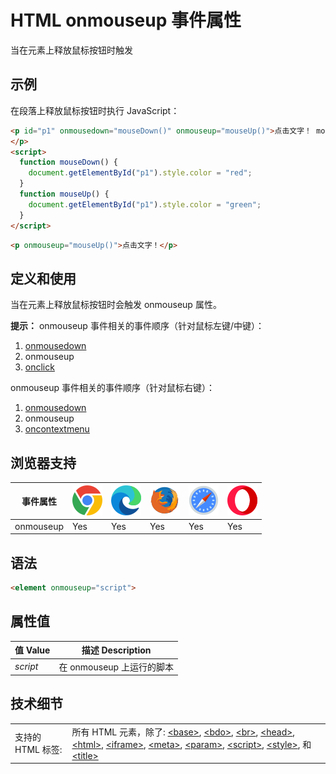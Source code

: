 HTML onmouseup 事件属性
===

当在元素上释放鼠标按钮时触发

## 示例

在段落上释放鼠标按钮时执行 JavaScript：

```html idoc:preview:iframe
<p id="p1" onmousedown="mouseDown()" onmouseup="mouseUp()">点击文字！ mouseDown() 函数在鼠标按钮在此段落上按下时触发。 该函数将文本的颜色设置为红色。 mouseUp() 函数在释放鼠标按钮时触发。 mouseUp() 函数将文本的颜色设置为绿色。
</p>
<script>
  function mouseDown() {
    document.getElementById("p1").style.color = "red";
  }
  function mouseUp() {
    document.getElementById("p1").style.color = "green";
  }
</script>
```

```html
<p onmouseup="mouseUp()">点击文字！</p>
```

## 定义和使用

当在元素上释放鼠标按钮时会触发 onmouseup 属性。

**提示：** onmouseup 事件相关的事件顺序（针对鼠标左键/中键）：

1.  [onmousedown](./onmousedown.md)
2.  onmouseup
3.  [onclick](./onclick.md)

onmouseup 事件相关的事件顺序（针对鼠标右键）：

1.  [onmousedown](./onmousedown.md)
2.  onmouseup
3.  [oncontextmenu](./oncontextmenu.md)

## 浏览器支持

| 事件属性 | ![chrome][1] | ![edge][2] | ![firefox][3] | ![safari][4] | ![opera][5] |
| --- | --- | --- | --- | --- | --- |
| onmouseup       | Yes | Yes | Yes | Yes | Yes |
<!--rehype:style=width: 100%; display: inline-table;-->

## 语法

```html
<element onmouseup="script">
```

## 属性值

| 值 Value | 描述 Description |
| --- | --- |
| *script* | 在 onmouseup 上运行的脚本 |
<!--rehype:style=width: 100%; display: inline-table;-->

## 技术细节

|   |   |
| ---- | ---- |
| 支持的 HTML 标签: | 所有 HTML 元素，除了: [\<base>](../tags/base.md), [\<bdo>](../tags/bdo.md), [\<br>](../tags/br.md), [\<head>](../tags/head.md), [\<html>](../tags/html.md), [\<iframe>](../tags/iframe.md), [\<meta>](../tags/meta.md), [\<param>](../tags/param.md), [\<script>](../tags/script.md), [\<style>](../tags/style.md), 和 [\<title>](../tags/title.md) |
<!--rehype:style=width: 100%; display: inline-table;-->


[1]: ../assets/chrome.svg
[2]: ../assets/edge.svg
[3]: ../assets/firefox.svg
[4]: ../assets/safari.svg
[5]: ../assets/opera.svg


